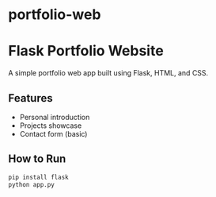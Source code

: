 # portfolio-web
# Flask Portfolio Website

A simple portfolio web app built using Flask, HTML, and CSS.

## Features
- Personal introduction
- Projects showcase
- Contact form (basic)

## How to Run
```bash
pip install flask
python app.py
